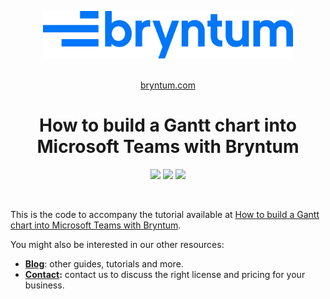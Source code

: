 
<p align="center">
  <a href="bryntum.com">
    <img alt="Bryntum" title="Bryntum" src="logo.svg" width="400" style="color: black">
  </a>
</p>


<p align="center">
  <i></i><br/> 
  <a href="https://bryntum.com">bryntum.com</a>
</p>

<h1 align="center">
  How to build a Gantt chart into Microsoft Teams with Bryntum
</h1>

<p align="center">
<img src="https://img.shields.io/badge/Microsoft-0078D4?style=for-the-badge&logo=microsoft&logoColor=white">
<img src="https://img.shields.io/badge/javascript-%23323330.svg?style=for-the-badge&logo=javascript&logoColor=%23F7DF1E">
<img src="https://img.shields.io/badge/node.js-6DA55F?style=for-the-badge&logo=node.js&logoColor=white">
</p>


<br/>

<p>
This is the code to accompany the tutorial available at <a href="https://bryntum.com/blog/how-to-build-a-gantt-chart-into-microsoft-teams-with-bryntum/">How to build a Gantt chart into Microsoft Teams with Bryntum</a>.
</p>

You might also be interested in our other resources:

* **[Blog](https://bryntum.com/blog)**: other guides, tutorials and more.
* **[Contact](https://bryntum.com/contact/):** contact us to discuss the right license and pricing for your business.

